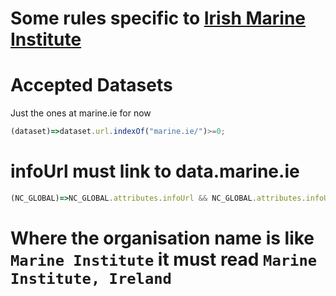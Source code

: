 # Some rules specific to [Irish Marine Institute](https://www.marine.ie/)

# Accepted Datasets
Just the ones at marine.ie for now

```javascript
(dataset)=>dataset.url.indexOf("marine.ie/")>=0;
```

# infoUrl must link to data.marine.ie

```javascript
(NC_GLOBAL)=>NC_GLOBAL.attributes.infoUrl && NC_GLOBAL.attributes.infoUrl.value.indexOf('data.marine.ie')>=0;
```

# Where the organisation name is like `Marine Institute` it must read `Marine Institute, Ireland`
